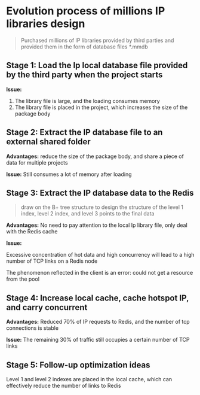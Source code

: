 # Evolution process of millions IP libraries design
> Purchased millions of IP libraries provided by third parties and provided them in the form of database files *.mmdb

## Stage 1: Load the Ip local database file provided by the third party when the project starts

**Issue:**
1. The library file is large, and the loading consumes memory
2. The library file is placed in the project, which increases the size of the package body

## Stage 2: Extract the IP database file to an external shared folder

**Advantages:** reduce the size of the package body, and share a piece of data for multiple projects

**Issue:** Still consumes a lot of memory after loading

## Stage 3: Extract the IP database data to the Redis
> draw on the B+ tree structure to design the structure of the level 1 index, level 2 index, and level 3 points to the final data

**Advantages:** No need to pay attention to the local Ip library file, only deal with the Redis cache

**Issue:** 

Excessive concentration of hot data and high concurrency will lead to a high number of TCP links on a Redis node

The phenomenon reflected in the client is an error: could not get a resource from the pool


## Stage 4: Increase local cache, cache hotspot IP, and carry concurrent

**Advantages:** Reduced 70% of IP requests to Redis, and the number of tcp connections is stable

**Issue:** The remaining 30% of traffic still occupies a certain number of TCP links


## Stage 5: Follow-up optimization ideas

Level 1 and level 2 indexes are placed in the local cache, which can effectively reduce the number of links to Redis